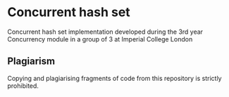# Concurrent hash set

Concurrent hash set implementation developed during the 3rd year Concurrency module in a group of 3 at Imperial College London

## Plagiarism

Copying and plagiarising fragments of code from this repository is strictly prohibited.

